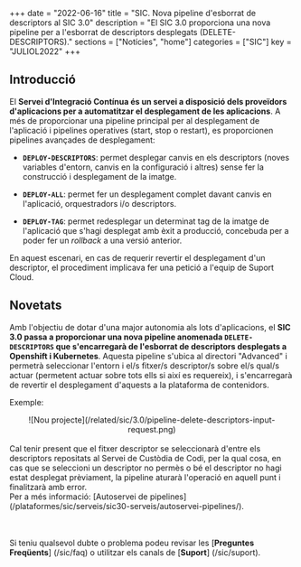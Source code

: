 +++
date        = "2022-06-16"
title       = "SIC. Nova pipeline d'esborrat de descriptors al SIC 3.0"
description = "El SIC 3.0 proporciona una nova pipeline per a l'esborrat de descriptors desplegats (DELETE-DESCRIPTORS)."
sections    = ["Notícies", "home"]
categories  = ["SIC"]
key         = "JULIOL2022"
+++

## Introducció

El **Servei d'Integració Contínua és un servei a disposició dels proveïdors d'aplicacions per a automatitzar el desplegament
de les aplicacions**. A més de proporcionar una pipeline principal per al desplegament de l'aplicació i pipelines operatives
(start, stop o restart), es proporcionen pipelines avançades de desplegament:

- **`DEPLOY-DESCRIPTORS`**: permet desplegar canvis en els descriptors (noves variables d'entorn, canvis en la configuració i altres)
sense fer la construcció i desplegament de la imatge.

- **`DEPLOY-ALL`**: permet fer un desplegament complet davant canvis en l'aplicació, orquestradors i/o descriptors.

- **`DEPLOY-TAG`**: permet redesplegar un determinat tag de la imatge de l'aplicació que s'hagi desplegat amb èxit a producció,
concebuda per a poder fer un *rollback* a una versió anterior.

En aquest escenari, en cas de requerir revertir el desplegament d'un descriptor, el procediment implicava fer una petició
a l'equip de Suport Cloud.

## Novetats

Amb l'objectiu de dotar d'una major autonomia als lots d'aplicacions, el **SIC 3.0 passa a proporcionar una nova pipeline
anomenada `DELETE-DESCRIPTORS` que s'encarregarà de l'esborrat de descriptors desplegats a Openshift i Kubernetes**.
Aquesta pipeline s'ubica al directori "Advanced" i permetrà seleccionar l'entorn i el/s fitxer/s descriptor/s sobre el/s qual/s
actuar (permetent actuar sobre tots ells si així es requereix), i s'encarregarà de revertir el desplegament d'aquests
a la plataforma de contenidors.

Exemple:
<CENTER>![Nou projecte](/related/sic/3.0/pipeline-delete-descriptors-input-request.png)</center>

<br/>
Cal tenir present que el fitxer descriptor se seleccionarà d'entre els descriptors repositats al
Servei de Custòdia de Codi, per la qual cosa, en cas que se seleccioni un descriptor no permès o bé el descriptor
no hagi estat desplegat prèviament, la pipeline aturarà l'operació en aquell punt i finalitzarà amb error.

<br/>
Per a més informació: [Autoservei de pipelines](/plataformes/sic/serveis/sic30-serveis/autoservei-pipelines/).

<br/><br/>
Si teniu qualsevol dubte o problema podeu revisar les [**Preguntes Freqüents**] (/sic/faq) o utilitzar els canals de [**Suport**] (/sic/suport).